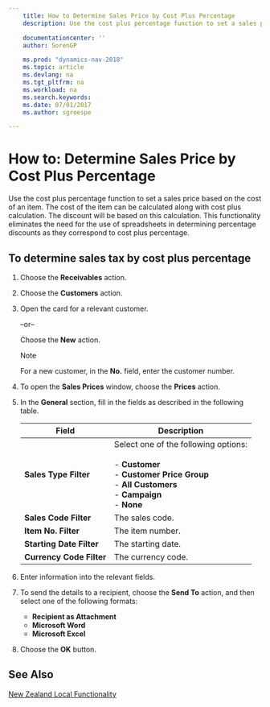```yaml
---
    title: How to Determine Sales Price by Cost Plus Percentage
    description: Use the cost plus percentage function to set a sales price based on the cost of an item. The cost of the item can be calculated along with cost plus calculation. The discount will be based on this calculation.

    documentationcenter: ''
    author: SorenGP

    ms.prod: "dynamics-nav-2018"
    ms.topic: article
    ms.devlang: na
    ms.tgt_pltfrm: na
    ms.workload: na
    ms.search.keywords:
    ms.date: 07/01/2017
    ms.author: sgroespe

---
```

# How to: Determine Sales Price by Cost Plus Percentage
Use the cost plus percentage function to set a sales price based on the cost of an item. The cost of the item can be calculated along with cost plus calculation. The discount will be based on this calculation. This functionality eliminates the need for the use of spreadsheets in determining percentage discounts as they correspond to cost plus percentage.  

## To determine sales tax by cost plus percentage  

1.  Choose the **Receivables** action.  
3.  Choose the **Customers** action.  
4.  Open the card for a relevant customer.  

     –or–  

    Choose the **New** action.  

    > [!NOTE]  
    >  For a new customer, in the **No.** field, enter the customer number.  

5.  To open the **Sales Prices** window, choose the **Prices** action.  
6.  In the **General** section, fill in the fields as described in the following table.  

    |Field|Description|  
    |-----------|-----------------|  
    |**Sales Type Filter**|Select one of the following options:<br /><br /> -   **Customer**<br />-   **Customer Price Group**<br />-   **All Customers**<br />-   **Campaign**<br />-   **None**|  
    |**Sales Code Filter**|The sales code.|  
    |**Item No. Filter**|The item number.|  
    |**Starting Date Filter**|The starting date.|  
    |**Currency Code Filter**|The currency code.|  

7.  Enter information into the relevant fields.  
8.  To send the details to a recipient, choose the **Send To** action, and then select one of the following formats:  

    - **Recipient as Attachment**  
    - **Microsoft Word**  
    - **Microsoft Excel**  

9. Choose the **OK** button.  

## See Also  
 [New Zealand Local Functionality](new-zealand-local-functionality.md)
